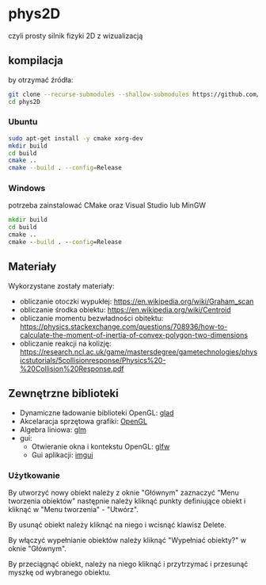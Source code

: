 # phys2D

czyli prosty silnik fizyki 2D z wizualizacją

## kompilacja

by otrzymać źródła:

```sh
git clone --recurse-submodules --shallow-submodules https://github.com/qbojj/phys2D.git
cd phys2D
```

### Ubuntu

```sh
sudo apt-get install -y cmake xorg-dev
mkdir build
cd build
cmake ..
cmake --build . --config=Release
```

### Windows

potrzeba zainstalować CMake oraz Visual Studio lub MinGW

```bat
mkdir build
cd build
cmake ..
cmake --build . --config=Release
```

## Materiały

Wykorzystane zostały materiały:
- obliczanie otoczki wypukłej: https://en.wikipedia.org/wiki/Graham_scan
- obliczanie środka obiektu: https://en.wikipedia.org/wiki/Centroid
- obliczanie momentu bezwładności obitektu: https://physics.stackexchange.com/questions/708936/how-to-calculate-the-moment-of-inertia-of-convex-polygon-two-dimensions
- obliczanie reakcji na kolizję: https://research.ncl.ac.uk/game/mastersdegree/gametechnologies/physicstutorials/5collisionresponse/Physics%20-%20Collision%20Response.pdf

## Zewnętrzne biblioteki

- Dynamiczne ładowanie biblioteki OpenGL: [glad](https://github.com/Dav1dde/glad)
- Akcelaracja sprzętowa grafiki: [OpenGL](https://www.opengl.org/)
- Algebra liniowa: [glm](https://github.com/g-truc/glm)
- gui: 
  - Otwieranie okna i kontekstu OpenGL: [glfw](https://github.com/glfw/glfw)
  - Gui aplikacji: [imgui](https://github.com/ocornut/imgui)

### Użytkowanie

By utworzyć nowy obiekt należy z oknie "Głównym" zaznaczyć "Menu tworzenia obiektów"
następnie należy kliknąć punkty definiujące obiekt i kliknąć
w "Menu tworzenia" - "Utwórz".

By usunąć obiekt należy kliknąć na niego i wcisnąć klawisz Delete.

By włączyć wypełnianie obiektów należy kliknąć "Wypełniać obiekty?" w oknie "Głównym".

By przeciągnąć obiekt, należy na niego kliknąć i przytrzymać i przesunąć myszkę od wybranego obiektu.